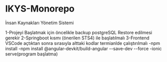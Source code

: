 # IKYS-Monorepo
İnsan Kaynakları Yönetim Sistemi

1-Projeyi Başlatmak için öncelikle backup postgreSQL Restore edilmesi gerekir 
2-Springboot kısmı (önerilen STS4) ile başlatılmalı
3-Frontend VSCode açtıktan sonra sırasıyla alttaki kodlar termianlde çalıştırılmalı
  -npm install
  -npm install @angular-devkit/build-angular --save-dev --force
  -ionic serve(program başlatma)
